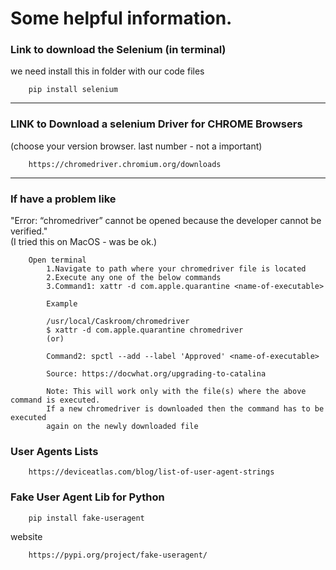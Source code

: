 # Some helpful information.

### Link to download the Selenium (in terminal) <br>
we need install this in  folder with our code files

        pip install selenium

----------
### LINK to Download a selenium Driver for CHROME Browsers<br>
(choose your version browser. last number - not a important)

        https://chromedriver.chromium.org/downloads
-----------

### If have a problem like <br>
"Error: “chromedriver” cannot be opened because the developer cannot be verified." <br>
(I tried this on MacOS - was be ok.)

        Open terminal
            1.Navigate to path where your chromedriver file is located
            2.Execute any one of the below commands
            3.Command1: xattr -d com.apple.quarantine <name-of-executable>
            
            Example
            
            /usr/local/Caskroom/chromedriver 
            $ xattr -d com.apple.quarantine chromedriver 
            (or)
            
            Command2: spctl --add --label 'Approved' <name-of-executable>
            
            Source: https://docwhat.org/upgrading-to-catalina
            
            Note: This will work only with the file(s) where the above command is executed. 
            If a new chromedriver is downloaded then the command has to be executed 
            again on the newly downloaded file

### User Agents Lists <br>
        https://deviceatlas.com/blog/list-of-user-agent-strings
        
### Fake User Agent Lib for Python
        pip install fake-useragent
    
website

        https://pypi.org/project/fake-useragent/
